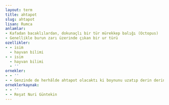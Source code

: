 ```yaml
---
layout: term
title: ahtapot
slug: ahtapot
lisan: Rumca
anlamlar:
- Kafadan bacaklılardan, dokunaçlı bir tür mürekkep balığı (Octopus)
- Genellikle burun zarı üzerinde çıkan bir ur türü
ozellikler:
- - isim
  - hayvan bilimi
- - isim
  - hayvan bilimi
  - ''
ornekler:
- - ''
- - Genzinde de herhâlde ahtapot olacaktı ki boynunu uzatıp derin derin nefes alırdı.
orneklerkaynak:
- - ''
- - Reşat Nuri Güntekin
---
```

